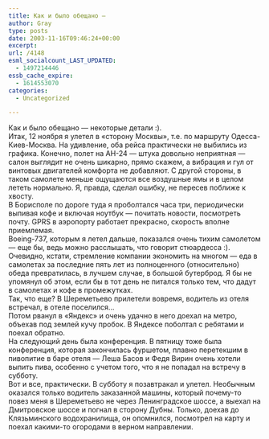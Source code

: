 ```yaml
---
title: Как и было обещано —
author: Gray
type: posts
date: 2003-11-16T09:46:24+00:00
excerpt:
url: /4148
esml_socialcount_LAST_UPDATED:
  - 1497214446
essb_cache_expire:
  - 1614553070
categories:
  - Uncategorized

---
```








Как и было обещано &#8212; некоторые детали :).  
Итак, 12 ноября я улетел в &#171;сторону Москвы&#187;, т.е. по маршруту Одесса-Киев-Москва. На удивление, оба рейса практически не выбились из графика. Конечно, полет на АН-24 &#8212; штука довольно неприятная &#8212; салон выглядит не очень шикарно, прямо скажем, а вибрация и гул от винтовых двигателей комфорта не добавляют. С другой стороны, в таком самолете меньше ощущаются все воздушные ямы и в целом лететь нормально. Я, правда, сделал ошибку, не пересев поближе к хвосту.  
В Борисполе по дороге туда я проболтался часа три, периодически выпивая кофе и включая ноутбук &#8212; почитать новости, посмотреть почту. GPRS в аэропорту работает прекрасно, скорость вполне приемлемая.  
Boeing-737, которым я летел дальше, показался очень тихим самолетом &#8212; еще бы, ведь можно расслышать, что говорит стюардесса :). Очевидно, кстати, стремление компании экономить на многом &#8212; еда в самолетах за последние пять лет из полноценного (относительно) обеда превратилась, в лучшем случае, в большой бутерброд. Я бы не упомянул об этом, если бы в тот день не питался только тем, что дадут в самолетах и кофе в промежутках.  
Так, что еще? В Шереметьево прилетели вовремя, водитель из отеля встречал, в отеле поселился&#8230;  
Потом рванул в &#171;Яндекс&#187; и очень удачно в него доехал на метро, объехав под землей кучу пробок. В Яндексе поболтал с ребятами и поехал обратно.  
На следующий день была конференция. В пятницу тоже была конференция, которая закончилась фуршетом, плавно перетекшим в пивопитие в баре отеля &#8212; Леша Басов и Федя Вирин очень хотели выпить пива, особенно с учетом того, что я не попадал на встречу в субботу.  
Вот и все, практически. В субботу я позавтракал и улетел. Необычным оказался только водитель заказанной машины, который почему-то повез меня в Шереметьево не через Ленинградское шоссе, а выехал на Дмитровское шоссе и погнал в сторону Дубны. Только, доехав до Клязьминского водохранилища, он опомнился, посмотрел на карту и поехал какими-то огородами в верном направлении.